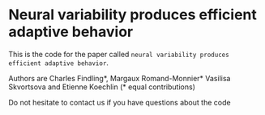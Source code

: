 # Neural variability produces efficient adaptive behavior

This is the code for the paper called `neural variability produces efficient adaptive behavior`.

Authors are Charles Findling*, Margaux Romand-Monnier* Vasilisa Skvortsova and Etienne Koechlin (* equal contributions)

Do not hesitate to contact us if you have questions about the code
